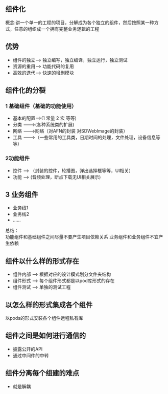 ## 组件化

概念:讲一个单一的工程的项目，分解成为各个独立的组件，然后按照某一种方式，任意的组织成一个拥有完整业务逻辑的工程

## 优势
* 组件的独立--> 独立编写，独立编译，独立运行，独立测试
* 资源的重用--> 功能代码的复用 
* 高效的迭代--> 快速的增删模块



## 组件化的分裂

### 1 基础组件（基础的功能使用）
* 基本的配置-->(1 常量  2 宏 等等)
* 分类 --->(各种系统类的扩展)
* 网络 --->网络（对AFN的封装 对SDWebImage的封装）
* 工具 --->（一些常用的工具类，日期时间的处理，文件处理，设备信息等等）

### 2功能组件 

* 控件 --> （封装的控件，轮播图，弹出选择框等等，UI相关）
* 功能 --> (音频处理，断点下载无UI相关展示)


## 3 业务组件
* 业务线1
* 业务线2
* ……



总结：  
功能组件和基础组件之间尽量不要产生项目依赖关系
业务组件和业务组件不宜产生依赖



## 组件以什么样的形式存在
* 组件内部 --> 根据对应的设计模式划分文件夹结构
* 组件形式 --> 每个组件形式都是以pod库形式的存在
* 组件测试 --> 单独的测试工程


## 以怎么样的形式集成各个组件

以pods的形式安装各个组件远程私有库


## 组件之间是如何进行通信的

* 披露公开的API
* 通过中间件的中转


## 组件分离每个组建的难点

* 就是解耦









